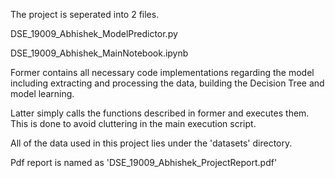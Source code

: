 The project is seperated into 2 files.

DSE_19009_Abhishek_ModelPredictor.py 

DSE_19009_Abhishek_MainNotebook.ipynb

Former contains all necessary code implementations regarding the model including extracting and processing the data, building
the Decision Tree and model learning.

Latter simply calls the functions described in former and executes them.
This is done to avoid cluttering in the main execution script.

All of the data used in this project lies under the 'datasets' directory.

Pdf report is named as 'DSE_19009_Abhishek_ProjectReport.pdf'
